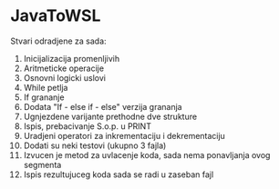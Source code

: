 # JavaToWSL

Stvari odradjene za sada:

1. Inicijalizacija promenljivih
2. Aritmeticke operacije
3. Osnovni logicki uslovi
4. While petlja
5. If grananje
6. Dodata "If - else if - else" verzija grananja 
7. Ugnjezdene varijante prethodne dve strukture
8. Ispis, prebacivanje S.o.p. u PRINT
9. Uradjeni operatori za inkrementaciju i dekrementaciju
10. Dodati su neki testovi (ukupno 3 fajla)
11. Izvucen je metod za uvlacenje koda, sada nema ponavljanja ovog segmenta
12. Ispis rezultujuceg koda sada se radi u zaseban fajl
